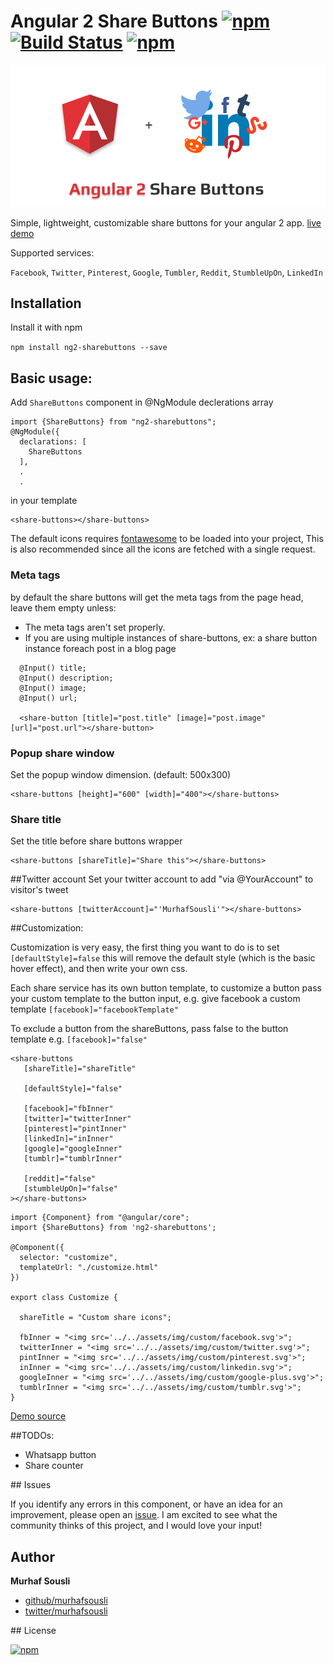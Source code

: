 # Angular 2 Share Buttons [![npm](https://img.shields.io/npm/v/ng2-sharebuttons.svg?maxAge=2592000?style=plastic)](https://www.npmjs.com/package/ng2-sharebuttons) [![Build Status](https://travis-ci.org/MurhafSousli/ng2-sharebuttons.svg?branch=master)](https://travis-ci.org/MurhafSousli/ng2-sharebuttons) [![npm](https://img.shields.io/npm/dt/ng2-sharebuttons.svg?maxAge=2592000?style=plastic)](https://www.npmjs.com/package/ng2-sharebuttons)

![Angular 2 Share Buttons cover](/assets/cover.png?raw=true "Optional Title")

Simple, lightweight, customizable share buttons for your angular 2 app. [live demo](https://murhafsousli.github.io/ng2-sharebuttons/)

Supported services:

`Facebook`, `Twitter`, `Pinterest`, `Google`, `Tumbler`, `Reddit`, `StumbleUpOn`, `LinkedIn`

## Installation

Install it with npm

`npm install ng2-sharebuttons --save`

## Basic usage:

Add `ShareButtons` component in @NgModule declerations array
```
import {ShareButtons} from "ng2-sharebuttons";
@NgModule({
  declarations: [
    ShareButtons
  ],
  .
  .
```
in your template
```
<share-buttons></share-buttons>
```
The default icons requires [fontawesome](http://fontawesome.io/) to be loaded into your project, This is also recommended since all the icons are fetched with a single request.

### Meta tags

by default the share buttons will get the meta tags from the page head, leave them empty unless:

* The meta tags aren't set properly.
* If you are using multiple instances of share-buttons, ex: a share button instance foreach post in a blog page

```
  @Input() title;
  @Input() description;
  @Input() image;
  @Input() url;

  <share-button [title]="post.title" [image]="post.image" [url]="post.url"></share-button>
```

### Popup share window
Set the popup window dimension. (default: 500x300)
```
<share-buttons [height]="600" [width]="400"></share-buttons>
```
### Share title
Set the title before share buttons wrapper
```
<share-buttons [shareTitle]="Share this"></share-buttons>
```
##Twitter account
Set your twitter account to add "via @YourAccount" to visitor's tweet
```
<share-buttons [twitterAccount]="'MurhafSousli'"></share-buttons>
```

##Customization:

Customization is very easy, the first thing you want to do is to set `[defaultStyle]=false` this will remove the default style (which is the basic hover effect), and then write your own css.

Each share service has its own button template, to customize a button pass your custom template to the button input, e.g. give facebook a custom template `[facebook]="facebookTemplate"` 

To exclude a button from the shareButtons, pass false to the button template e.g. `[facebook]="false"`

```
<share-buttons
   [shareTitle]="shareTitle"
     
   [defaultStyle]="false"
  
   [facebook]="fbInner"
   [twitter]="twitterInner"
   [pinterest]="pintInner"
   [linkedIn]="inInner"
   [google]="googleInner"
   [tumblr]="tumblrInner"
  
   [reddit]="false"
   [stumbleUpOn]="false"
></share-buttons>
```
```
import {Component} from "@angular/core";
import {ShareButtons} from 'ng2-sharebuttons';

@Component({
  selector: "customize",
  templateUrl: "./customize.html"
})

export class Customize {

  shareTitle = "Custom share icons";

  fbInner = "<img src='../../assets/img/custom/facebook.svg'>";
  twitterInner = "<img src='../../assets/img/custom/twitter.svg'>";
  pintInner = "<img src='../../assets/img/custom/pinterest.svg'>";
  inInner = "<img src='../../assets/img/custom/linkedin.svg'>";
  googleInner = "<img src='../../assets/img/custom/google-plus.svg'>";
  tumblrInner = "<img src='../../assets/img/custom/tumblr.svg'>";
}
```
[Demo source](https://github.com/MurhafSousli/ng2-sharebuttons-demo/tree/master/src/app/customize)

##TODOs:

- Whatsapp button
- Share counter

<a name="issues"/>
## Issues


If you identify any errors in this component, or have an idea for an improvement, please open an [issue](https://github.com/MurhafSousli/ng2-sharebuttons/issues). I am excited to see what the community thinks of this project, and I would love your input!

## Author

 **Murhaf Sousli**

 - [github/murhafsousli](https://github.com/MurhafSousli)
 - [twitter/murhafsousli](https://twitter.com/MurhafSousli)

<a name="license"/>
## License

[![npm](https://img.shields.io/npm/l/express.svg?maxAge=2592000)](/LICENSE)

